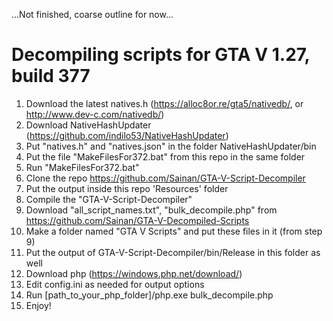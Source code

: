 ...Not finished, coarse outline for now...

# Decompiling scripts for GTA V 1.27, build 377
1. Download the latest natives.h (https://alloc8or.re/gta5/nativedb/, or http://www.dev-c.com/nativedb/)
2. Download NativeHashUpdater (https://github.com/indilo53/NativeHashUpdater)
3. Put "natives.h" and "natives.json" in the folder NativeHashUpdater/bin
4. Put the file "MakeFilesFor372.bat" from this repo in the same folder
5. Run "MakeFilesFor372.bat"
6. Clone the repo https://github.com/Sainan/GTA-V-Script-Decompiler
7. Put the output inside this repo 'Resources' folder
8. Compile the "GTA-V-Script-Decompiler"
9. Download "all_script_names.txt", "bulk_decompile.php" from https://github.com/Sainan/GTA-V-Decompiled-Scripts
10. Make a folder named "GTA V Scripts" and put these files in it (from step 9)
11. Put the output of GTA-V-Script-Decompiler/bin/Release in this folder as well
12. Download php (https://windows.php.net/download/)
13. Edit config.ini as needed for output options
14. Run [path_to_your_php_folder]/php.exe bulk_decompile.php
15. Enjoy!
